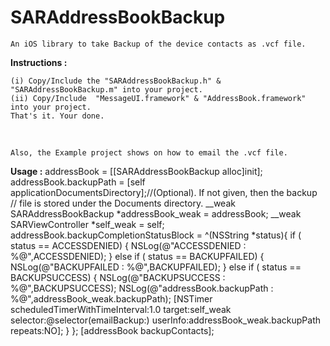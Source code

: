 SARAddressBookBackup
====================

	An iOS library to take Backup of the device contacts as .vcf file.

<b>Instructions :</b>

	(i) Copy/Include the "SARAddressBookBackup.h" & "SARAddressBookBackup.m" into your project.
	(ii) Copy/Include  "MessageUI.framework" & "AddressBook.framework" into your project.
	That's it. Your done.

<br/>

	Also, the Example project shows on how to email the .vcf file.

<b>Usage :</b>
	    addressBook = [[SARAddressBookBackup alloc]init];
    addressBook.backupPath = [self applicationDocumentsDirectory];//(Optional). If not given, then the backup
    // file is stored under the Documents directory.
    __weak SARAddressBookBackup *addressBook_weak = addressBook;
    __weak SARViewController *self_weak = self;
    addressBook.backupCompletionStatusBlock = ^(NSString *status){
        if ( status == ACCESSDENIED) {
            NSLog(@"ACCESSDENIED : %@",ACCESSDENIED);
        }
        else if ( status == BACKUPFAILED) {
            NSLog(@"BACKUPFAILED : %@",BACKUPFAILED);
        }
        else if ( status == BACKUPSUCCESS) {
            NSLog(@"BACKUPSUCCESS : %@",BACKUPSUCCESS);
            NSLog(@"addressBook.backupPath : %@",addressBook_weak.backupPath);
            [NSTimer scheduledTimerWithTimeInterval:1.0 target:self_weak selector:@selector(emailBackup:) userInfo:addressBook_weak.backupPath repeats:NO];
        }
    };
    [addressBook backupContacts];

